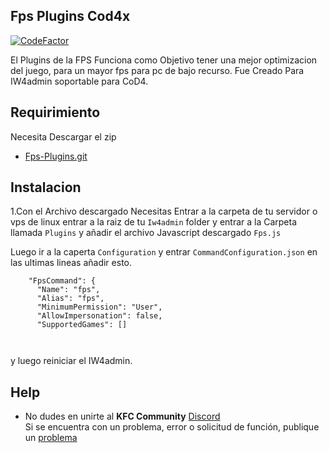 ## Fps Plugins Cod4x 
[![CodeFactor](https://www.codefactor.io/repository/github/szircj/fullbright-plugins/badge)](https://www.codefactor.io/repository/github/szircj/fullbright-plugins)

El Plugins de la FPS Funciona como Objetivo tener una mejor optimizacion del juego, para un mayor fps para pc de bajo recurso.
Fue Creado Para IW4admin soportable para CoD4.

## Requirimiento
Necesita Descargar el zip 
- [Fps-Plugins.git](https://github.com/szircj/Fullbright-Plugins/archive/refs/heads/master.zip) 

## Instalacion 
1.Con el Archivo descargado Necesitas Entrar a la carpeta de tu servidor o vps de linux entrar a la raiz de tu  `Iw4admin` folder y entrar a la Carpeta llamada
`Plugins` y añadir el archivo Javascript descargado `Fps.js`

Luego ir a la caperta `Configuration` y entrar `CommandConfiguration.json` 
en las ultimas lineas añadir esto.     
     
```
    "FpsCommand": {
      "Name": "fps",
      "Alias": "fps",
      "MinimumPermission": "User",
      "AllowImpersonation": false,
      "SupportedGames": []

    
```
y luego reiniciar el IW4admin.

## Help
* No dudes en unirte al **KFC Community** [Discord](https://discord.gg/DeZkVyrrrr)  
Si se encuentra con un problema, error o solicitud de función, publique un [problema](https://github.com/szircj/Screenshot-Plugins/issues)
